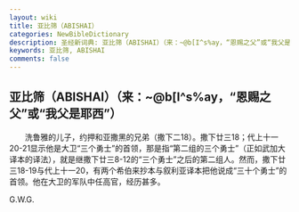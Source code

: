 ```yaml
---
layout: wiki
title: 亚比筛（ABISHAI）
categories: NewBibleDictionary
description: 圣经新词典: 亚比筛（ABISHAI）（来：~@b[I^s%ay，“恩赐之父”或“我父是耶西”）
keywords: 亚比筛, ABISHAI
comments: false
---
```


## 亚比筛（ABISHAI）（来：~@b[I^s%ay，“恩赐之父”或“我父是耶西”）

　　洗鲁雅的儿子，约押和亚撒黑的兄弟（撒下二18）。撒下廿三18；代上十一20-21显示他是大卫“三个勇士”的首领，那是指“第二组的三个勇士”（正如武加大译本的译法），就是继撒下廿三8-12的“三个勇士”之后的第二组人。然而，撒下廿三18-19与代上十一20，有两个希伯来抄本与叙利亚译本把他说成“三十个勇士”的首领。他在大卫的军队中任高官，经历甚多。

G.W.G.








